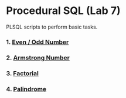 # Procedural SQL (Lab 7)

PLSQL scripts to perform basic tasks.


### 1. [Even / Odd Number](./Procedural_SQL_Lab_7/odd_even.sql)


### 2. [Armstrong Number](./Procedural_SQL_Lab_7/armstrong.sql)


### 3. [Factorial](./Procedural_SQL_Lab_7/factorial.sql)


### 4. [Palindrome](./Procedural_SQL_Lab_7/palindrome.sql)
